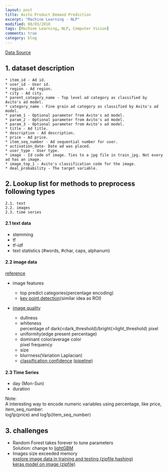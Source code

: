 ```yaml
---
layout: post
title: Avito Product Demand Prediction  
excerpt: "Machine Learning - NLP"
modified: 08/03/2018
tags: [Machine Learning, NLP, Computer Vision]
comments: true
category: blog
---  
```



[Data Source](https://www.kaggle.com/c/avito-demand-prediction/data)  

## 1. dataset description  
    * item_id - Ad id.
    * user_id - User id.
    * region - Ad region.
    * city - Ad city.
    * parent_category_name - Top level ad category as classified by Avito's ad model.
    * category_name - Fine grain ad category as classified by Avito's ad model.
    * param_1 - Optional parameter from Avito's ad model.
    * param_2 - Optional parameter from Avito's ad model.
    * param_3 - Optional parameter from Avito's ad model.
    * title - Ad title.
    * description - Ad description.
    * price - Ad price.
    * item_seq_number - Ad sequential number for user.
    * activation_date- Date ad was placed.
    * user_type - User type.
    * image - Id code of image. Ties to a jpg file in train_jpg. Not every ad has an image.
    * image_top_1 - Avito's classification code for the image.
    * deal_probability - The target variable.


## 2. Lookup list for methods to preprocess following types  
    2.1. text  
    2.2. images  
    2.3. time series    
    

#### 2.1 text data

* stemming
* tf  
* tf-idf  
* text statistics (#words, #char, caps, alphanum)  

#### 2.2 image data 

[reference](https://www.kaggle.com/c/avito-demand-prediction/discussion/59880#349563)  
* image features
    * top predict categories(percentage encoding)
    * [key point detection](https://www.kaggle.com/c/avito-demand-prediction/discussion/59414)(similar idea as ROI)  
    
* [image quality](https://www.kaggle.com/shivamb/ideas-for-image-features-and-image-quality)
    * dullness
    * whiteness  
    percentage of dark(<dark_threshold)/bright(>light_threshold) pixel  
    * uniformity(edge present percentage)
    * dominant color/average color  
    pixel frequency  
    * size
    * blurrness(Variation Laplacian)  
    * [classification confidence](https://www.kaggle.com/wesamelshamy/high-correlation-feature-image-classification-conf) [(pipeline)](https://www.kaggle.com/peterhurford/image-feature-engineering)  

#### 2.3 Time Series   

* day (Mon-Sun)
* duration

Note:  
A interesting way to encode numeric variables using percentage, like price, item_seq_number:  
log1p(price) and log1p(item_seq_number)


## 3. challenges  

* Random Forest takes forever to tune parameters  
      Solution: change to [lightGBM](https://www.microsoft.com/en-us/research/wp-content/uploads/2017/11/lightgbm.pdf)
* Images size exceeded memory  
      [explore image data in training and testing (zipfile,hashing)](https://www.kaggle.com/jpmiller/comparing-test-images-to-train-images)  
      [keras model on image (zipfile)](https://www.kaggle.com/classtag/extract-avito-image-features-via-keras-vgg16/notebook)














